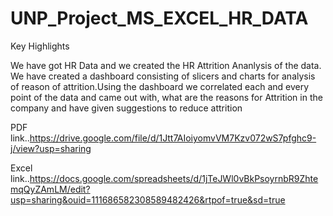 # UNP_Project_MS_EXCEL_HR_DATA

Key Highlights

We have got HR Data and we created the HR Attrition Ananlysis of the data. We have created a dashboard consisting of slicers and charts for analysis of reason of attrition.Using the dashboard we correlated each and every point of the data and came out with, what are the reasons for Attrition in the company and have given suggestions to reduce attrition



PDF link..https://drive.google.com/file/d/1Jtt7AIoiyomvVM7Kzv072wS7pfghc9-j/view?usp=sharing

Excel link..https://docs.google.com/spreadsheets/d/1jTeJWl0vBkPsoyrnbR9ZhtemqQyZAmLM/edit?usp=sharing&ouid=111686582308589482426&rtpof=true&sd=true
